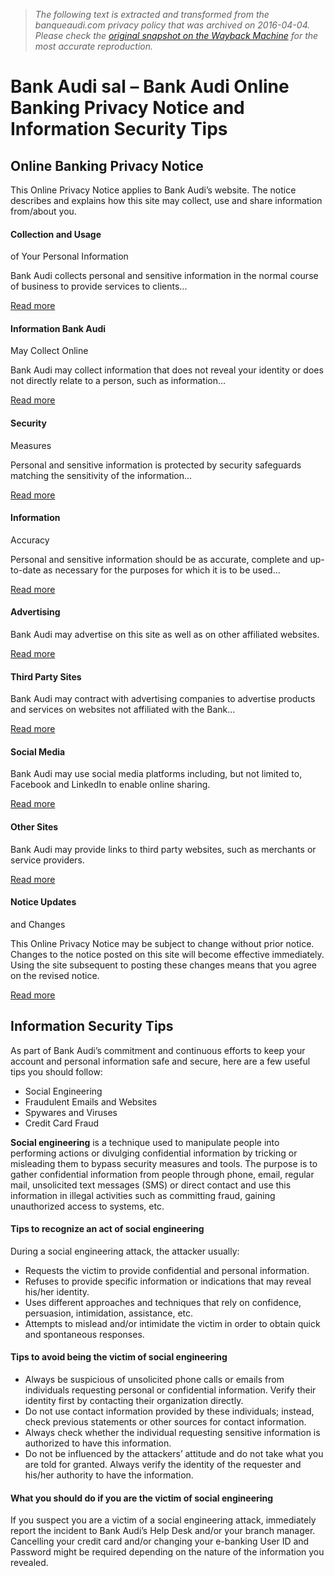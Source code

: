> *The following text is extracted and transformed from the banqueaudi.com privacy policy that was archived on 2016-04-04. Please check the [original snapshot on the Wayback Machine](https://web.archive.org/web/20160404073217id_/http%3A//www.bankaudi.com.lb/lebanon/bank-audi-online-banking-privacy-notice-and-information-security-tips) for the most accurate reproduction.*

# Bank Audi sal – Bank Audi Online Banking Privacy Notice and Information Security Tips

## Online Banking Privacy Notice

This Online Privacy Notice applies to Bank Audi’s website. The notice describes and explains how this site may collect, use and share information from/about you.

####  Collection and Usage   
of Your Personal Information

Bank Audi collects personal and sensitive information in the normal course of business to provide services to clients...

[Read more](https://web.archive.org/lebanon/collection-and-usage-of-your-personal-information)

####  Information Bank Audi  
May Collect Online

Bank Audi may collect information that does not reveal your identity or does not directly relate to a person, such as information...

[Read more](https://web.archive.org/lebanon/information-bank-audi-may-collect-online)

####  Security  
Measures

Personal and sensitive information is protected by security safeguards matching the sensitivity of the information...

[Read more](https://web.archive.org/lebanon/security-measures)

####  Information  
Accuracy

Personal and sensitive information should be as accurate, complete and up-to-date as necessary for the purposes for which it is to be used...

[Read more](https://web.archive.org/lebanon/information-accuracy)

####  Advertising

Bank Audi may advertise on this site as well as on other affiliated websites.

[Read more](https://web.archive.org/lebanon/advertising)

####  Third Party Sites

Bank Audi may contract with advertising companies to advertise products and services on websites not affiliated with the Bank...

[Read more](https://web.archive.org/lebanon/third-party-sites)

####  Social Media

Bank Audi may use social media platforms including, but not limited to, Facebook and LinkedIn to enable online sharing.

[Read more](https://web.archive.org/lebanon/social-media)

####  Other Sites

Bank Audi may provide links to third party websites, such as merchants or service providers.

[Read more](https://web.archive.org/lebanon/other-sites)

####  Notice Updates  
and Changes

This Online Privacy Notice may be subject to change without prior notice. Changes to the notice posted on this site will become effective immediately. Using the site subsequent to posting these changes means that you agree on the revised notice.

[Read more](https://web.archive.org/lebanon/notice-updates-and-changes)

## Information Security Tips

As part of Bank Audi’s commitment and continuous efforts to keep your account and personal information safe and secure, here are a few useful tips you should follow: 

  * Social Engineering
  * Fraudulent Emails and Websites 
  * Spywares and Viruses
  * Credit Card Fraud



**Social engineering** is a technique used to manipulate people into performing actions or divulging confidential information by tricking or misleading them to bypass security measures and tools. The purpose is to gather confidential information from people through phone, email, regular mail, unsolicited text messages (SMS) or direct contact and use this information in illegal activities such as committing fraud, gaining unauthorized access to systems, etc. 

#### Tips to recognize an act of social engineering

During a social engineering attack, the attacker usually: 

  * Requests the victim to provide confidential and personal information.
  * Refuses to provide specific information or indications that may reveal his/her identity.
  * Uses different approaches and techniques that rely on confidence, persuasion, intimidation, assistance, etc.
  * Attempts to mislead and/or intimidate the victim in order to obtain quick and spontaneous responses.



#### Tips to avoid being the victim of social engineering

  * Always be suspicious of unsolicited phone calls or emails from individuals requesting personal or confidential information. Verify their identity first by contacting their organization directly.
  * Do not use contact information provided by these individuals; instead, check previous statements or other sources for contact information.
  * Always check whether the individual requesting sensitive information is authorized to have this information.
  * Do not be influenced by the attackers’ attitude and do not take what you are told for granted. Always verify the identity of the requester and his/her authority to have the information.



#### What you should do if you are the victim of social engineering

If you suspect you are a victim of a social engineering attack, immediately report the incident to Bank Audi’s Help Desk and/or your branch manager. Cancelling your credit card and/or changing your e-banking User ID and Password might be required depending on the nature of the information you revealed. 
